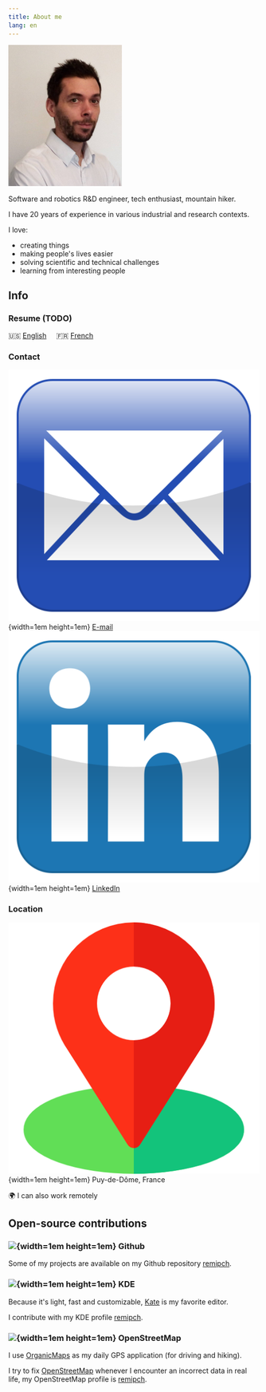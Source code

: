 ```yaml
---
title: About me
lang: en
---
```


![](images/Remi-PEUCHOT.jpg)

Software and robotics R&D engineer, tech enthusiast, mountain hiker.

I have 20 years of experience in various industrial and research contexts.

I love:

* creating things
* making people's lives easier
* solving scientific and technical challenges
* learning from interesting people

## Info

### Resume (TODO)

🇺🇸 [English](Remi-PEUCHOT-en.pdf) &nbsp; &nbsp;
🇫🇷 [French](Remi-PEUCHOT-fr.pdf)

### Contact

![](images/email.svg){width=1em height=1em}  [E-mail](mailto:remipch@proton.me) &nbsp; &nbsp;
![](images/linkedin.svg){width=1em height=1em}  [LinkedIn](https://www.linkedin.com/in/peuchotremi)

### Location

![](images/location.png){width=1em height=1em} Puy-de-Dôme, France

🌍 I can also work remotely

## Open-source contributions

### ![](images/github.ico){width=1em height=1em} Github

Some of my projects are available on my Github repository [remipch](https://github.com/remipch).

### ![](images/kde.ico){width=1em height=1em} KDE

Because it's light, fast and customizable, [Kate](https://kate-editor.org/) is my favorite editor.

I contribute with my KDE profile [remipch](https://invent.kde.org/remipch).

### ![](images/openstreetmap.ico){width=1em height=1em} OpenStreetMap

I use [OrganicMaps](https://organicmaps.app/) as my daily GPS application (for driving and hiking).

I try to fix [OpenStreetMap](https://www.openstreetmap.org/) whenever I encounter an incorrect data in real life,
my OpenStreetMap profile is [remipch](https://www.openstreetmap.org/user/remipch).



